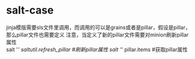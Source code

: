 # salt-case

jinja模版需要sls文件里调用，而调用的可以是grains或者是pillar，假设是pillar，那么pillar文件也需要定义
注意，当定义了新的pillar文件需要对minion刷新pillar属性  
salt '*' saltutil.refresh_pillar #刷新pillar属性
salt '*' pillar.items #获取pillar属性
